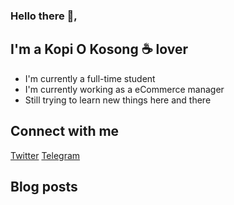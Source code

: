 ### Hello there 👋,

## I'm a Kopi O Kosong ☕ lover
- I'm currently a full-time student
- I'm currently working as a eCommerce manager
- Still trying to learn new things here and there

## Connect with me
[Twitter](https://twitter.com/Richard_wzc)
[Telegram](https://t.me/rw_zc)

## Blog posts
<!-- BLOG-POST-LIST:START -->
<!-- BLOG-POST-LIST:END -->
